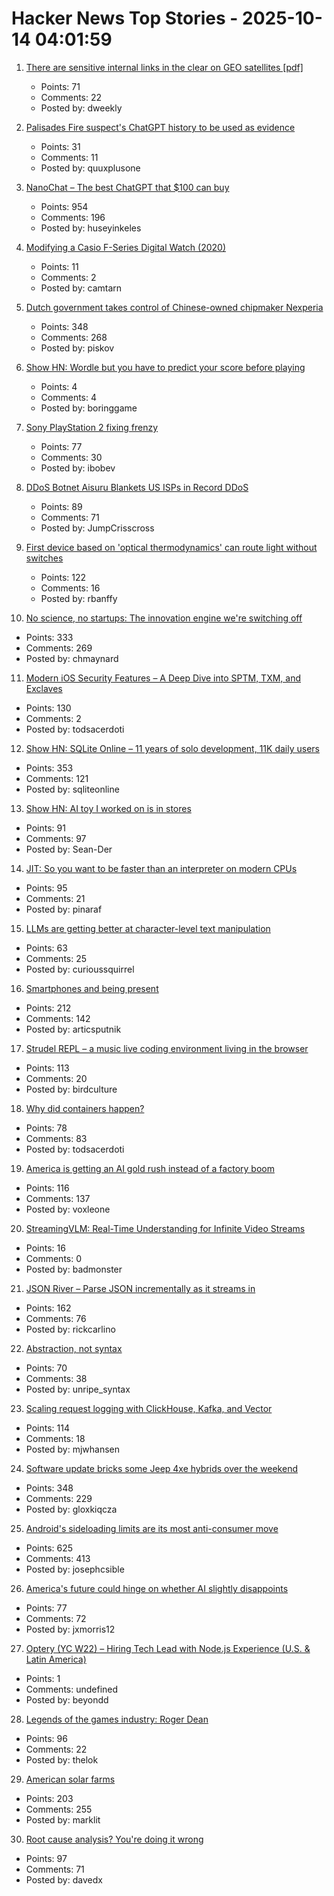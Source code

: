 # Hacker News Top Stories - 2025-10-14 04:01:59

1. [There are sensitive internal links in the clear on GEO satellites [pdf]](https://satcom.sysnet.ucsd.edu/docs/dontlookup_ccs25_fullpaper.pdf)
   - Points: 71
   - Comments: 22
   - Posted by: dweekly

2. [Palisades Fire suspect's ChatGPT history to be used as evidence](https://www.rollingstone.com/culture/culture-news/chatgpt-palisades-fire-suspect-1235443216/)
   - Points: 31
   - Comments: 11
   - Posted by: quuxplusone

3. [NanoChat – The best ChatGPT that $100 can buy](https://github.com/karpathy/nanochat)
   - Points: 954
   - Comments: 196
   - Posted by: huseyinkeles

4. [Modifying a Casio F-Series Digital Watch (2020)](https://shellzine.net/casio-f-series-mods/)
   - Points: 11
   - Comments: 2
   - Posted by: camtarn

5. [Dutch government takes control of Chinese-owned chipmaker Nexperia](https://www.cnbc.com/2025/10/13/dutch-government-takes-control-of-chinese-owned-chipmaker-nexperia.html)
   - Points: 348
   - Comments: 268
   - Posted by: piskov

6. [Show HN: Wordle but you have to predict your score before playing](https://boring.game/invite/SRhyUStjin)
   - Points: 4
   - Comments: 4
   - Posted by: boringgame

7. [Sony PlayStation 2 fixing frenzy](https://retrohax.net/sony-playstation-2-fixing-frenzy/)
   - Points: 77
   - Comments: 30
   - Posted by: ibobev

8. [DDoS Botnet Aisuru Blankets US ISPs in Record DDoS](https://krebsonsecurity.com/2025/10/ddos-botnet-aisuru-blankets-us-isps-in-record-ddos/)
   - Points: 89
   - Comments: 71
   - Posted by: JumpCrisscross

9. [First device based on 'optical thermodynamics' can route light without switches](https://phys.org/news/2025-10-device-based-optical-thermodynamics-route.html)
   - Points: 122
   - Comments: 16
   - Posted by: rbanffy

10. [No science, no startups: The innovation engine we're switching off](https://steveblank.com/2025/10/13/no-science-no-startups-the-unseen-engine-were-switching-off/)
   - Points: 333
   - Comments: 269
   - Posted by: chmaynard

11. [Modern iOS Security Features – A Deep Dive into SPTM, TXM, and Exclaves](https://arxiv.org/abs/2510.09272)
   - Points: 130
   - Comments: 2
   - Posted by: todsacerdoti

12. [Show HN: SQLite Online – 11 years of solo development, 11K daily users](https://sqliteonline.com/)
   - Points: 353
   - Comments: 121
   - Posted by: sqliteonline

13. [Show HN: AI toy I worked on is in stores](https://www.walmart.com/ip/SANTA-SMAGICAL-PHONE/16364964771)
   - Points: 91
   - Comments: 97
   - Posted by: Sean-Der

14. [JIT: So you want to be faster than an interpreter on modern CPUs](https://www.pinaraf.info/2025/10/jit-so-you-want-to-be-faster-than-an-interpreter-on-modern-cpus/)
   - Points: 95
   - Comments: 21
   - Posted by: pinaraf

15. [LLMs are getting better at character-level text manipulation](https://blog.burkert.me/posts/llm_evolution_character_manipulation/)
   - Points: 63
   - Comments: 25
   - Posted by: curioussquirrel

16. [Smartphones and being present](https://herman.bearblog.dev/being-present/)
   - Points: 212
   - Comments: 142
   - Posted by: articsputnik

17. [Strudel REPL – a music live coding environment living in the browser](https://strudel.cc)
   - Points: 113
   - Comments: 20
   - Posted by: birdculture

18. [Why did containers happen?](https://buttondown.com/justincormack/archive/ignore-previous-directions-8-devopsdays/)
   - Points: 78
   - Comments: 83
   - Posted by: todsacerdoti

19. [America is getting an AI gold rush instead of a factory boom](https://www.washingtonpost.com/business/2025/10/13/manufacturing-artificial-intelligence/)
   - Points: 116
   - Comments: 137
   - Posted by: voxleone

20. [StreamingVLM: Real-Time Understanding for Infinite Video Streams](https://arxiv.org/abs/2510.09608)
   - Points: 16
   - Comments: 0
   - Posted by: badmonster

21. [JSON River – Parse JSON incrementally as it streams in](https://github.com/rictic/jsonriver)
   - Points: 162
   - Comments: 76
   - Posted by: rickcarlino

22. [Abstraction, not syntax](https://ruudvanasseldonk.com/2025/abstraction-not-syntax)
   - Points: 70
   - Comments: 38
   - Posted by: unripe_syntax

23. [Scaling request logging with ClickHouse, Kafka, and Vector](https://www.geocod.io/code-and-coordinates/2025-10-02-from-millions-to-billions/)
   - Points: 114
   - Comments: 18
   - Posted by: mjwhansen

24. [Software update bricks some Jeep 4xe hybrids over the weekend](https://arstechnica.com/cars/2025/10/software-update-bricks-some-jeep-4xe-hybrids-over-the-weekend/)
   - Points: 348
   - Comments: 229
   - Posted by: gloxkiqcza

25. [Android's sideloading limits are its most anti-consumer move](https://www.makeuseof.com/androids-sideloading-limits-are-anti-consumer-move-yet/)
   - Points: 625
   - Comments: 413
   - Posted by: josephcsible

26. [America's future could hinge on whether AI slightly disappoints](https://www.noahpinion.blog/p/americas-future-could-hinge-on-whether)
   - Points: 77
   - Comments: 72
   - Posted by: jxmorris12

27. [Optery (YC W22) – Hiring Tech Lead with Node.js Experience (U.S. & Latin America)](https://www.optery.com/careers/)
   - Points: 1
   - Comments: undefined
   - Posted by: beyondd

28. [Legends of the games industry: Roger Dean](https://spillhistorie.no/2025/10/03/legends-of-the-games-industry-roger-dean/)
   - Points: 96
   - Comments: 22
   - Posted by: thelok

29. [American solar farms](https://tech.marksblogg.com/american-solar-farms.html)
   - Points: 203
   - Comments: 255
   - Posted by: marklit

30. [Root cause analysis? You're doing it wrong](https://entropicthoughts.com/root-cause-analysis-youre-doing-it-wrong)
   - Points: 97
   - Comments: 71
   - Posted by: davedx

